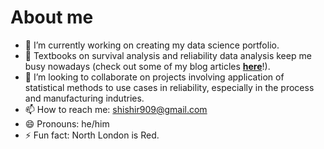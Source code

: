 # About me

- 🔭 I’m currently working on creating my data science portfolio.
- 🌱 Textbooks on survival analysis and reliability data analysis keep me busy nowadays (check out some of my blog articles [**here**](https://rpubs.com/shishir909)!). 
- 👯 I’m looking to collaborate on projects involving application of statistical methods to use cases in reliability, especially in the process and manufacturing indutries.
- 📫 How to reach me: shishir909@gmail.com
- 😄 Pronouns: he/him
- ⚡ Fun fact: North London is Red.

